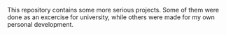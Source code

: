 This repository contains some more serious projects. Some of them were done as an excercise for university, while others
were made for my own personal development.
